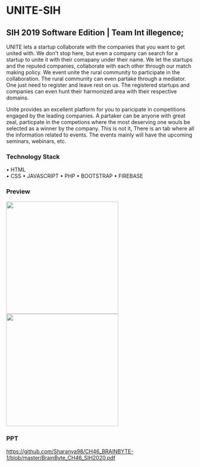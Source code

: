 # UNITE-SIH

## SIH 2019 Software Edition | Team Int illegence;

UNITE lets a startup collaborate with the companies that you want to get united with.
We don't stop here, but even a company can search for a startup to unite it with their comapany under their name. We let the startups and 
the reputed companies, collaborate with each other through our match making policy. We event unite the rural community to participate in the collaboration. 
The rural community can even partake through a mediator. 
One just need to register and leave rest on us. The registered startups and companies can even hunt their harmonized area with their respective domains.
	
	 
Unite provides an excellent platform for you to paricipate in competitions engaged by the leading companies. A partaker can be anyone with great zeal, 
particpate in the competions where the most deserving one wouls be selected as a winner by the company. 
	This is not it, There is an tab where all the information related to events. The events mainly will have the upcoming seminars, webinars, etc.
  
### Technology Stack
•	HTML	
•	CSS
•	JAVASCRIPT
•	PHP
•	BOOTSTRAP
•	FIREBASE


### Preview
<img src="preview/s1.png" height="300">
<img src="preview/s2.png" height="300">

### PPT
https://github.com/Sharanya98/CH46_BRAINBYTE-1/blob/master/BrainByte_CH46_SIH2020.pdf
